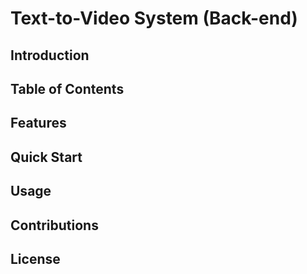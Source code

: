 # Text-to-Video System (Back-end)

## Introduction

## Table of Contents

## Features

## Quick Start

## Usage

## Contributions

## License

